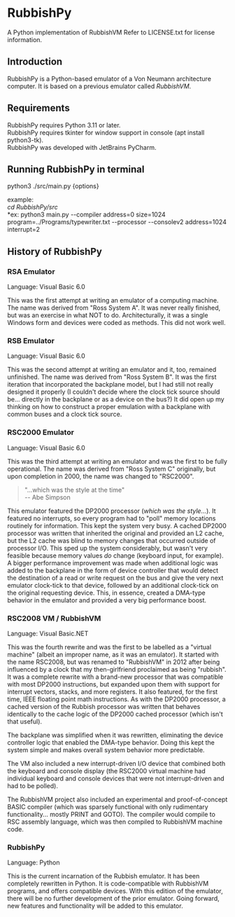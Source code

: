 # RubbishPy
A Python implementation of RubbishVM
Refer to LICENSE.txt for license information.
 

## Introduction

RubbishPy is a Python-based emulator of a Von Neumann architecture computer.  It is based on a previous emulator called *RubbishVM*.

## Requirements
RubbishPy requires Python 3.11 or later.  
RubbishPy requires tkinter for window support in console (apt install python3-tk).  
RubbishPy was developed with JetBrains PyCharm.  

## Running RubbishPy in terminal
python3 ./src/main.py  {options}  

example:  
*cd RubbishPy/src*  
*ex: python3 main.py --compiler address=0 size=1024 program=../Programs/typewriter.txt --processor --consolev2 address=1024 interrupt=2

## History of RubbishPy

### RSA Emulator

Language: Visual Basic 6.0

This was the first attempt at writing an emulator of a computing machine. The name was derived from "Ross System A". It was never really finished, but was an exercise in what NOT to do. Architecturally, it was a single Windows form and devices were coded as methods.  This did not work well.

### RSB Emulator

Language: Visual Basic 6.0

This was the second attempt at writing an emulator and it, too, remained unfinished. The name was derived from "Ross System B". It was the first iteration that incorporated the backplane model, but I had still not really designed it properly (I couldn't decide where the clock tick source should be... directly in the backplane or as a device on the bus?)  It did open up my thinking on how to construct a proper emulation with a backplane with common buses and a clock tick source.

### RSC2000 Emulator

Language: Visual Basic 6.0

This was the third attempt at writing an emulator and was the first to be fully operational. The name was derived from "Ross System C" originally, but upon completion in 2000, the name was changed to "RSC2000".
> "...which was the style at the time"  
> -- Abe Simpson  

This emulator featured the DP2000 processor (_which was the style..._).  It featured no interrupts, so every program had to "poll" memory locations routinely for information.  This kept the system very busy.  A cached DP2000 processor was written that inherited the original and provided an L2 cache, but the L2 cache was blind to memory changes that occurred outside of processor I/O.  This sped up the system considerably, but wasn't very feasible because memory values *do* change (keyboard input, for example).  A bigger performance improvement was made when additional logic was added to the backplane in the form of device controller that would detect the destination of a read or write request on the bus and give the very next emulator clock-tick to that device, followed by an additional clock-tick on the original requesting device. This, in essence, created a DMA-type behavior in the emulator and provided a very big performance boost.

### RSC2008 VM / RubbishVM

Language: Visual Basic.NET

This was the fourth rewrite and was the first to be labelled as a "virtual machine" (albeit an improper name, as it was an emulator).  It started with the name RSC2008, but was renamed to "RubbishVM" in 2012 after being influenced by a clock that my then-girlfriend proclaimed as being "rubbish". It was a complete rewrite with a brand-new processor that was compatible with most DP2000 instructions, but expanded upon them with support for interrupt vectors, stacks, and more registers. It also featured, for the first time, IEEE floating point math instructions. As with the DP2000 processor, a cached version of the Rubbish processor was written that behaves identically to the cache logic of the DP2000 cached processor (which isn't that useful).

The backplane was simplified when it was rewritten, eliminating the device controller logic that enabled the DMA-type behavior. Doing this kept the system simple and makes overall system behavior more predictable.

The VM also included a new interrupt-driven I/O device that combined both the keyboard and console display (the RSC2000 virtual machine had individual keyboard and console devices that were not interrupt-driven and had to be polled).

The RubbishVM project also included an experimental and proof-of-concept BASIC compiler (which was sparsely functional with only rudimentary functionality... mostly PRINT and GOTO).  The compiler would compile to RSC assembly language, which was then compiled to RubbishVM machine code.

### RubbishPy

Language: Python

This is the current incarnation of the Rubbish emulator.  It has been completely rewritten in Python.  It is code-compatible with RubbishVM programs, and offers compatible devices.  With this edition of the emulator, there will be no further development of the prior emulator.  Going forward, new features and functionality will be added to this emulator.
